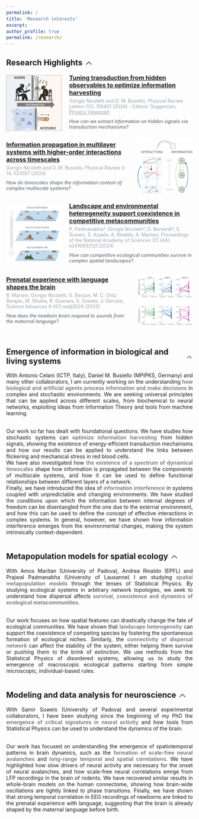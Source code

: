 ```yaml
---
permalink: /
title: 'Research interests'
excerpt:
author_profile: true
permalink: /research/
---
```


## <span style="display: flex; align-items: center;">Research Highlights <span onclick="toggleVisibility('highlights')" style="cursor: pointer; display: inline-block; vertical-align: middle; margin-left: 5px;"><svg id="arrow-highlights" style="display: inline-block; transform: rotate(0deg); transition: transform 0.5s; vertical-align: middle; transform-origin: center; fill: #4A4E52;" xmlns="http://www.w3.org/2000/svg" height="24" viewBox="0 0 24 24" width="24"><path d="M18.59 16.41L20 15l-8-8-8 8 1.41 1.41L12 9.83z"/></svg></span></span>
<div id="highlights" style="max-height: 1000px; overflow: hidden; transition: max-height 0.5s ease-out;">
  <!-- Publication 1 -->
  <div style="display: flex; align-items: center; margin-bottom: 20px;">
    <img src="/images/PRL_transduction.jpg" alt="Publication 1" style="width: 150px; height: auto; margin-right: 20px;">
    <div style="flex: 1; display: flex; flex-direction: column; justify-content: center;">
      <h3 style="margin: 0;"><a href="https://link.aps.org/pdf/10.1103/PhysRevLett.133.158401" target="_blank">Tuning transduction from hidden observables to optimize information harvesting</a></h3>
      <p style="font-size: 0.9em; margin: 5px 0;color:#9BA1A6">Giorgio Nicoletti and D. M. Busiello, Physical Review Letters 133, 158401 (2024) - Editors' Suggestion, <a href="https://physics.aps.org/articles/v17/143" target="_blank" style="color:#9BA1A6">Physics Viewpoint</a></p>
      <p style="font-size: 0.9em; margin: 5px 0;color:#51585e"><i>How can we extract information on hidden signals via transduction mechanisms?</i></p>
    </div>
  </div>
  <!-- Publication 2 -->
  <div style="display: flex; align-items: center; margin-bottom: 20px;">
    <div style="flex: 1; display: flex; flex-direction: column; justify-content: center;">
      <h3 style="margin: 0;"><a href="https://link.aps.org/pdf/10.1103/PhysRevX.14.021007" target="_blank">Information propagation in multilayer systems with higher-order interactions across timescales</a></h3>
      <p style="font-size: 0.9em; margin: 5px 0;color:#9BA1A6">Giorgio Nicoletti and D. M. Busiello, Physical Review X 14, 021007 (2024)</p>
      <p style="font-size: 0.9em; margin: 5px 0;color:#51585e"><i>How do timescales shape the information content of complex multiscale systems?</i></p>
    </div>
    <img src="/images/PRX_multiscale.png" alt="Publication 2" style="width: 150px; height: auto; margin-left: 20px;">
  </div>
  <!-- Publication 3 -->
  <div style="display: flex; align-items: center; margin-bottom: 20px;">
    <img src="/images/PNAS_multispecies.png" alt="Publication 3" style="width: 150px; height: auto; margin-right: 20px;">
    <div style="flex: 1; display: flex; flex-direction: column; justify-content: center;">
      <h3 style="margin: 0;"><a href="https://www.pnas.org/doi/full/10.1073/pnas.2410932121" target="_blank">Landscape and environmental heterogeneity support coexistence in competitive metacommunities</a></h3>
      <p style="font-size: 0.9em; margin: 5px 0;color:#9BA1A6">P. Padmanabha*, Giorgio Nicoletti*, D. Bernardi*, S. Suweis, S. Azaele, A. Rinaldo, A. Maritan, Proceedings of the National Academy of Sciences 121 (44), e2410932121 (2024)</p>
      <p style="font-size: 0.9em; margin: 5px 0;color:#51585e"><i>How can competitive ecological communities survive in complex spatial landscapes?</i></p>
    </div>
  </div>
  <!-- Publication 4 -->
  <div style="display: flex; align-items: center; margin-bottom: 20px;">
    <div style="flex: 1; display: flex; flex-direction: column; justify-content: center;">
      <h3 style="margin: 0;"><a href="https://www.science.org/doi/full/10.1126/sciadv.adj3524" target="_blank">Prenatal experience with language shapes the brain</a></h3>
      <p style="font-size: 0.9em; margin: 5px 0;color:#9BA1A6">B. Mariani, Giorgio Nicoletti, G. Barzon, M. C. Ortiz Barajas, M. Shukla, R. Guevara, S. Suweis, J. Gervain, Science Advances 9 (47) eadj3524 (2023)</p>
      <p style="font-size: 0.9em; margin: 5px 0;color:#51585e"><i>How does the newborn brain respond to sounds from the maternal language?</i></p>
    </div>
    <img src="/images/SciAdv_eeg.png" alt="Publication 4" style="width: 150px; height: auto; margin-left: 20px;">
  </div>
</div>

## <span style="display: flex; align-items: center;">Emergence of information in biological and living systems <span onclick="toggleVisibility('information')" style="cursor: pointer; display: inline-block; vertical-align: middle; margin-left: 5px;"><svg id="arrow-information" style="display: inline-block; transform: rotate(0deg); transition: transform 0.5s; vertical-align: middle; transform-origin: center; fill: #4A4E52;" xmlns="http://www.w3.org/2000/svg" height="24" viewBox="0 0 24 24" width="24"><path d="M18.59 16.41L20 15l-8-8-8 8 1.41 1.41L12 9.83z"/></svg></span></span>
<div id="information" style="max-height: 1000px; overflow: hidden; transition: max-height 0.5s ease-out; text-align: justify;">
  With Antonio Celani (ICTP, Italy), Daniel M. Busiello (MPIPKS, Germany) and many other collaborators, I am currently working on the understanding <span style="color:#6c757d;font-weight:600;">how biological and artificial agents process information and make decisions</span> in complex and stochastic environments. We are seeking universal principles that can be applied across different scales, from biochemical to neural networks, exploiting ideas from Information Theory and tools from machine learning. <br><br>

  Our work so far has dealt with foundational questions. We have studies how stochastic systems can <span style="color:#6c757d;font-weight:600;">optimize information harvesting</span> from hidden signals, showing the existence of energy-efficient transduction mechanisms and how our results can be applied to understand the links between flickering and mechanical stress in red blood cells.<br>
  We have also investigated how <span style="color:#6c757d;font-weight:600;">the existence of a spectrum of dynamical timescales</span> shape how information is propagated between the components of multiscale systems, and how it can be used to define functional relationships between different layers of a network.<br>
  Finally, we have introduced the idea of <span style="color:#6c757d;font-weight:600;">information interference</span> in systems coupled with unpredictable and changing environments. We have studied the conditions upon which the information between internal degrees of freedom can be disentangled from the one due to the external environment, and how this can be used to define the concept of effective interactions in complex systems. In general, however, we have shown how information interference emerges from the environmental changes, making the system intrinsically context-dependent.
</div>

## <span style="display: flex; align-items: center;">Metapopulation models for spatial ecology <span onclick="toggleVisibility('ecology')" style="cursor: pointer; display: inline-block; vertical-align: middle; margin-left: 5px;"><svg id="arrow-ecology" style="display: inline-block; transform: rotate(0deg); transition: transform 0.5s; vertical-align: middle; transform-origin: center; fill: #4A4E52;" xmlns="http://www.w3.org/2000/svg" height="24" viewBox="0 0 24 24" width="24"><path d="M18.59 16.41L20 15l-8-8-8 8 1.41 1.41L12 9.83z"/></svg></span></span>
<div id="ecology" style="max-height: 1000px; overflow: hidden; transition: max-height 0.5s ease-out; text-align: justify;">
  With Amos Maritan (University of Padova), Andrea Rinaldo (EPFL) and Prajwal Padmanabha (University of Lausanne) I am studying <span style="color:#6c757d;font-weight:600;">spatial metapopulation models</span> through the lenses of Statistical Physics. By studying ecological systems in arbitrary network topologies, we seek to understand how dispersal affects <span style="color:#6c757d;font-weight:600;">survival, coexistence and dynamics of ecological metacommunities</span>. <br><br>

  Our work focuses on how spatial features can drastically change the fate of ecological communities. We have shown that <span style="color:#6c757d;font-weight:600;">landscape heterogeneity</span> can support the coexistence of competing species by fostering the spontaneous formation of ecological niches. Similarly, the <span style="color:#6c757d;font-weight:600;">connectivity of dispersal network</span> can affect the stability of the system, either helping them survive or pushing them to the brink of extinction. We use methods from the Statistical Physics of disordered systems, allowing us to study the emergence of macroscopic ecological patterns starting from simple microscopic, individual-based rules.
</div>

## <span style="display: flex; align-items: center;">Modeling and data analysis for neuroscience <span onclick="toggleVisibility('neuro')" style="cursor: pointer; display: inline-block; vertical-align: middle; margin-left: 5px;"><svg id="arrow-neuro" style="display: inline-block; transform: rotate(0deg); transition: transform 0.5s; vertical-align: middle; transform-origin: center; fill: #4A4E52;" xmlns="http://www.w3.org/2000/svg" height="24" viewBox="0 0 24 24" width="24"><path d="M18.59 16.41L20 15l-8-8-8 8 1.41 1.41L12 9.83z"/></svg></span></span>
<div id="neuro" style="max-height: 1000px; overflow: hidden; transition: max-height 0.5s ease-out; text-align: justify;">
  With Samir Suweis (University of Padova) and several experimental collaborators, I have been studying since the beginning of my PhD the <span style="color:#6c757d;font-weight:600;">emergence of critical signatures in neural activity</span> and how tools from Statistical Physics can be used to understand the dynamics of the brain. <br><br>

  Our work has focused on understanding the emergence of spatiotemporal patterns in brain dynamics, such as the <span style="color:#6c757d;font-weight:600;">formation of scale-free neural avalanches</span> and <span style="color:#6c757d;font-weight:600;">long-range temporal and spatial correlations</span>. We have highlighted how slow drivers of neural activity are necessary for the onset of neural avalanches, and how scale-free neural correlations emrge from LFP recordings in the brain of rodents. We have recovered similar results in whole-brain models on the human connectome, showing how brain-wide oscillations are tightly linked to phase transitions. Finally, we have shown that strong temporal correlation in EEG recordings of newborns are linked to the prenatal experience with language, suggesting that the brain is already shaped by the maternal language before birth.
</div>

<script>
  function toggleVisibility(id) {
    var element = document.getElementById(id);
    var arrow = document.getElementById('arrow-' + id);
    if (element.style.maxHeight === "1000px") {
      element.style.maxHeight = "0px";
      arrow.style.transform = "rotate(180deg)";
    } else {
      element.style.maxHeight = "1000px";
      arrow.style.transform = "rotate(0deg)";
    }
  }
</script>

